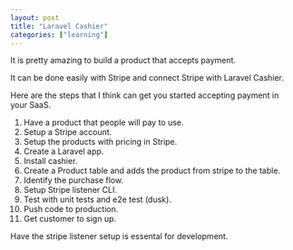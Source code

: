 ```yaml
---
layout: post
title: "Laravel Cashier"
categories: ["learning"]
---
```


It is pretty amazing to build a product that accepts payment. 

It can be done easily with Stripe and connect Stripe with Laravel Cashier.

Here are the steps that I think can get you started accepting payment in your SaaS. 

1. Have a product that people will pay to use. 
1. Setup a Stripe account.
1. Setup the products with pricing in Stripe.
1. Create a Laravel app.
1. Install cashier.
1. Create a Product table and adds the product from stripe to the table.
1. Identify the purchase flow.
1. Setup Stripe listener CLI.
1. Test with unit tests and e2e test (dusk).
1. Push code to production.
1. Get customer to sign up. 

Have the stripe listener setup is essental for development. 
